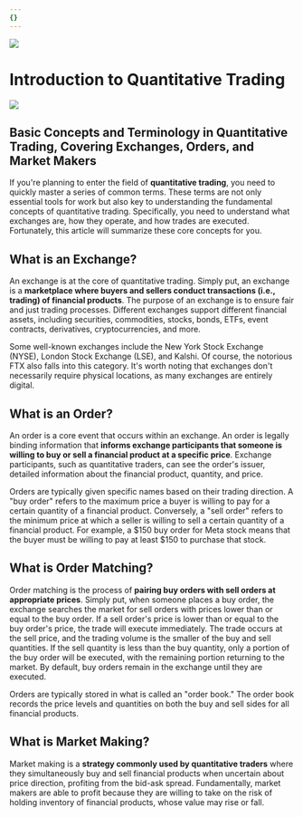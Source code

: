 ```yaml
---
{}
---
```


![](https://fastly.jsdelivr.net/gh/bucketio/img11@main/2024/10/21/1729466068183-23134fce-3131-4262-b18c-f378d71af4f6.gif)


# Introduction to Quantitative Trading
![](https://fastly.jsdelivr.net/gh/bucketio/img9@main/2024/10/20/1729465031968-b3c8959e-1d37-4b8a-91b1-b0b0dfe25143.png)

## Basic Concepts and Terminology in Quantitative Trading, Covering Exchanges, Orders, and Market Makers

If you're planning to enter the field of **quantitative trading**, you need to quickly master a series of common terms. These terms are not only essential tools for work but also key to understanding the fundamental concepts of quantitative trading. Specifically, you need to understand what exchanges are, how they operate, and how trades are executed. Fortunately, this article will summarize these core concepts for you.

## What is an Exchange?

An exchange is at the core of quantitative trading. Simply put, an exchange is a **marketplace where buyers and sellers conduct transactions (i.e., trading) of financial products**. The purpose of an exchange is to ensure fair and just trading processes. Different exchanges support different financial assets, including securities, commodities, stocks, bonds, ETFs, event contracts, derivatives, cryptocurrencies, and more.

Some well-known exchanges include the New York Stock Exchange (NYSE), London Stock Exchange (LSE), and Kalshi. Of course, the notorious FTX also falls into this category. It's worth noting that exchanges don't necessarily require physical locations, as many exchanges are entirely digital.

## What is an Order?
An order is a core event that occurs within an exchange. An order is legally binding information that **informs exchange participants that someone is willing to buy or sell a financial product at a specific price**. Exchange participants, such as quantitative traders, can see the order's issuer, detailed information about the financial product, quantity, and price.

Orders are typically given specific names based on their trading direction. A "buy order" refers to the maximum price a buyer is willing to pay for a certain quantity of a financial product. Conversely, a "sell order" refers to the minimum price at which a seller is willing to sell a certain quantity of a financial product. For example, a $150 buy order for Meta stock means that the buyer must be willing to pay at least $150 to purchase that stock.

## What is Order Matching?

Order matching is the process of **pairing buy orders with sell orders at appropriate prices**. Simply put, when someone places a buy order, the exchange searches the market for sell orders with prices lower than or equal to the buy order. If a sell order's price is lower than or equal to the buy order's price, the trade will execute immediately. The trade occurs at the sell price, and the trading volume is the smaller of the buy and sell quantities. If the sell quantity is less than the buy quantity, only a portion of the buy order will be executed, with the remaining portion returning to the market. By default, buy orders remain in the exchange until they are executed.

Orders are typically stored in what is called an "order book." The order book records the price levels and quantities on both the buy and sell sides for all financial products.

## What is Market Making?
Market making is a **strategy commonly used by quantitative traders** where they simultaneously buy and sell financial products when uncertain about price direction, profiting from the bid-ask spread. Fundamentally, market makers are able to profit because they are willing to take on the risk of holding inventory of financial products, whose value may rise or fall.